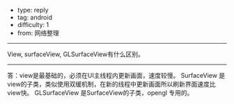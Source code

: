 - type: reply
- tag: android
- difficulty:  1
- from: 网络整理

--------

View, surfaceView, GLSurfaceView有什么区别。

---------

答：view是最基础的，必须在UI主线程内更新画面，速度较慢。
SurfaceView 是view的子类，类似使用双缓机制，在新的线程中更新画面所以刷新界面速度比view快。
GLSurfaceView 是SurfaceView的子类，opengl 专用的。

